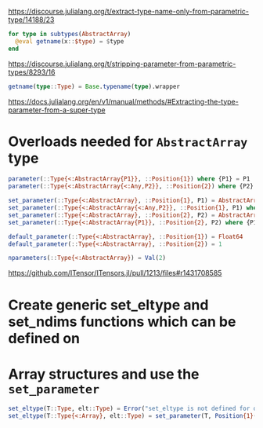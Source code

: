 https://discourse.julialang.org/t/extract-type-name-only-from-parametric-type/14188/23
```julia
for type in subtypes(AbstractArray)
  @eval getname(x::$type) = $type
end
```

https://discourse.julialang.org/t/stripping-parameter-from-parametric-types/8293/16
```julia
getname(type::Type) = Base.typename(type).wrapper
```

https://docs.julialang.org/en/v1/manual/methods/#Extracting-the-type-parameter-from-a-super-type

# Overloads needed for `AbstractArray` type
```julia
parameter(::Type{<:AbstractArray{P1}}, ::Position{1}) where {P1} = P1
parameter(::Type{<:AbstractArray{<:Any,P2}}, ::Position{2}) where {P2} = P2

set_parameter(::Type{<:AbstractArray}, ::Position{1}, P1) = AbstractArray{P1}
set_parameter(::Type{<:AbstractArray{<:Any,P2}}, ::Position{1}, P1) where {P2} = AbstractArray{P1,P2}
set_parameter(::Type{<:AbstractArray}, ::Position{2}, P2) = AbstractArray{<:Any,P2}
set_parameter(::Type{<:AbstractArray{P1}}, ::Position{2}, P2) where {P1} = AbstractArray{P1,P2}

default_parameter(::Type{<:AbstractArray}, ::Position{1}) = Float64
default_parameter(::Type{<:AbstractArray}, ::Position{2}) = 1

nparameters(::Type{<:AbstractArray}) = Val(2)
```

https://github.com/ITensor/ITensors.jl/pull/1213/files#r1431708585

# Create generic set_eltype and set_ndims functions which can be defined on
# Array structures and use the `set_parameter`
```julia
set_eltype(T::Type, elt::Type) = Error("set_eltype is not defined for datatype $T")
set_eltype(T::Type{<:Array}, elt::Type) = set_parameter(T, Position{1}(), elt)
```
